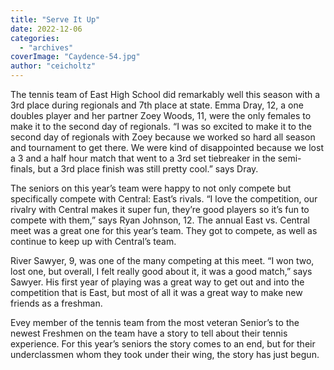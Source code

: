 ```yaml
---
title: "Serve It Up"
date: 2022-12-06
categories: 
  - "archives"
coverImage: "Caydence-54.jpg"
author: "ceicholtz"
---
```


The tennis team of East High School did remarkably well this season with a 3rd place during regionals and 7th place at state. Emma Dray, 12, a one doubles player and her partner Zoey Woods, 11, were the only females to make it to the second day of regionals. “I was so excited to make it to the second day of regionals with Zoey because we worked so hard all season and tournament to get there. We were kind of disappointed because we lost a 3 and a half hour match that went to a 3rd set tiebreaker in the semi-finals, but a 3rd place finish was still pretty cool.” says Dray.

The seniors on this year’s team were happy to not only compete but specifically compete with Central: East’s rivals. “I love the competition, our rivalry with Central makes it super fun, they’re good players so it’s fun to compete with them,” says Ryan Johnson, 12. The annual East vs. Central meet was a great one for this year’s team. They got to compete, as well as continue to keep up with Central’s team.

River Sawyer, 9, was one of the many competing at this meet. “I won two, lost one, but overall, I felt really good about it, it was a good match,” says Sawyer. His first year of playing was a great way to get out and into the competition that is East, but most of all it was a great way to make new friends as a freshman.

Evey member of the tennis team from the most veteran Senior’s to the newest Freshmen on the team have a story to tell about their tennis experience. For this year’s seniors the story comes to an end, but for their underclassmen whom they took under their wing, the story has just begun.
